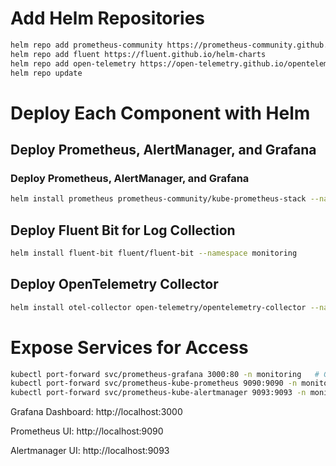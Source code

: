 # Add Helm Repositories
```bash
helm repo add prometheus-community https://prometheus-community.github.io/helm-charts
helm repo add fluent https://fluent.github.io/helm-charts
helm repo add open-telemetry https://open-telemetry.github.io/opentelemetry-helm-charts
helm repo update

```
# Deploy Each Component with Helm
## Deploy Prometheus, AlertManager, and Grafana
### Deploy Prometheus, AlertManager, and Grafana
```bash
helm install prometheus prometheus-community/kube-prometheus-stack --namespace monitoring --create-namespace
```
## Deploy Fluent Bit for Log Collection
```bash
helm install fluent-bit fluent/fluent-bit --namespace monitoring
```
##  Deploy OpenTelemetry Collector
```bash
helm install otel-collector open-telemetry/opentelemetry-collector --namespace monitoring
```
# Expose Services for Access
```bash
kubectl port-forward svc/prometheus-grafana 3000:80 -n monitoring   # Grafana
kubectl port-forward svc/prometheus-kube-prometheus 9090:9090 -n monitoring  # Prometheus
kubectl port-forward svc/prometheus-kube-alertmanager 9093:9093 -n monitoring  # AlertManager

```
Grafana Dashboard: http://localhost:3000 

Prometheus UI: http://localhost:9090

Alertmanager UI: http://localhost:9093













